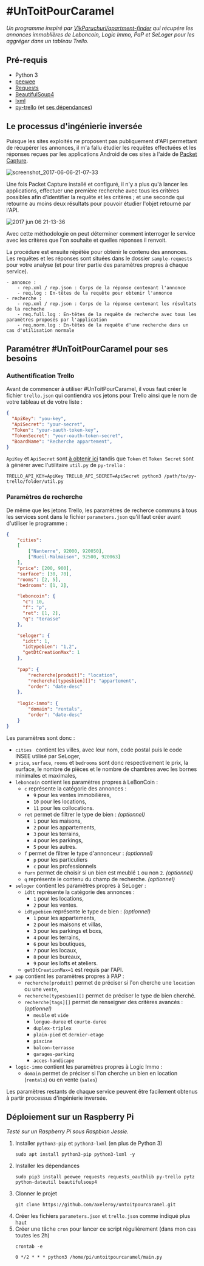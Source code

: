 # \#UnToitPourCaramel
_Un programme inspiré par [VikParuchuri/apartment-finder](https://github.com/VikParuchuri/apartment-finder) 
qui récupère les annonces immoblières de Leboncoin, Logic Immo, PaP et SeLoger pour les aggréger dans un tableau Trello._

## Pré-requis
* Python 3
* [peewee](http://docs.peewee-orm.com/en/latest/)
* [Requests](https://requests.readthedocs.io/en/master/)
* [BeautifulSoup4](https://www.crummy.com/software/BeautifulSoup/bs4/doc/)
* [lxml](http://lxml.de/index.html)
* [py-trello](https://pypi.python.org/pypi/py-trello/0.6.1) 
    (et [ses dépendances](https://github.com/sarumont/py-trello/blob/master/requirements.txt))


## Le processus d'ingénierie inversée
Puisque les sites exploités ne proposent pas publiquement d'API permettant de récupérer les annonces,
il m'a fallu étudier les requêtes effectuées et les réponses reçues par les applications Android de
ces sites à l'aide de [Packet Capture](https://play.google.com/store/apps/details?id=app.greyshirts.sslcapture).

![screenshot_2017-06-06-21-07-33](https://user-images.githubusercontent.com/3141536/26847585-e25bbec2-4afd-11e7-83a5-bbd0659456a0.png)

Une fois Packet Capture installé et configuré, il n'y a plus qu'à lancer les applications, effectuer une première
recherche avec tous les critères possibles afin d'identifier la requête et les critères ; et une seconde qui retourne au
moins deux résultats pour pouvoir étudier l'objet retourné par l'API.

![2017 jun 06 21-13-36](https://user-images.githubusercontent.com/3141536/26847599-ee1a587c-4afd-11e7-9a96-d406b1917a0a.png)

Avec cette méthodologie on peut déterminer comment interroger le service avec les critères que l'on souhaite et
quelles réponses il renvoit.

La procédure est ensuite répétée pour obtenir le contenu des annonces. Les requêtes et les réponses sont situées
dans le dossier `sample-requests` pour votre analyse (et pour tirer partie des paramètres propres à chaque service).
```
- annonce :
    - rep.xml / rep.json : Corps de la réponse contenant l'annonce
    - req.log : En-têtes de la requête pour obtenir l'annonce
- recherche :
    - rep.xml / rep.json : Corps de la réponse contenant les résultats de la recheche
    - req.full.log : En-têtes de la requête de recherche avec tous les paramètres proposés par l'application
    - req.norm.log : En-têtes de la requête d'une recherche dans un cas d'utilisation normale
```

## Paramétrer \#UnToitPourCaramel pour ses besoins
### Authentification Trello
Avant de commencer à utiliser \#UnToitPourCaramel, il vous faut créer le fichier `trello.json` qui contiendra vos
jetons pour Trello ainsi que le nom de votre tableau et de votre liste :
```json
{
  "ApiKey": "you-key",
  "ApiSecret": "your-secret",
  "Token": "your-oauth-token-key",
  "TokenSecret": "your-oauth-token-secret",
  "BoardName": "Recherche appartement",
}
```
`ApiKey` et `ApiSecret` sont [à obtenir ici](https://trello.com/1/appKey/generate) tandis que `Token`
et `Token Secret` sont à générer avec l'utilitaire `util.py` de `py-trello` :
```
TRELLO_API_KEY=ApiKey TRELLO_API_SECRET=ApiSecret python3 /path/to/py-trello/folder/util.py
```

### Paramètres de recherche
De même que les jetons Trello, les paramètres de recherce communs à tous les services sont dans le fichier 
`parameters.json` qu'il faut créer avant d'utiliser le programme :
```json
{
    "cities":
    [
        ["Nanterre", 92000, 920050],
        ["Rueil-Malmaison", 92500, 920063]
    ],
    "price": [200, 900],
    "surface": [30, 70],
    "rooms": [2, 5],
    "bedrooms": [1, 2],

    "leboncoin": {
      "c": 10,
      "f": "p",
      "ret": [1, 2],
      "q": "terasse"
    },

    "seloger": {
      "idtt": 1,
      "idtypebien": "1,2",
      "getDtCreationMax": 1
    },
    
    "pap": {
        "recherche[produit]": "location",
        "recherche[typesbien][]": "appartement",
        "order": "date-desc"
    },
    
    "logic-immo": {
        "domain": "rentals",
        "order": "date-desc"
    }
}

```
Les paramètres sont donc :
 * `cities ` contient les villes, avec leur nom, code postal puis le code INSEE utilisé par SeLoger,
 * `price`, `surface`, `rooms` et `bedrooms`  sont donc respectivement le prix, la surface, le nombre de pièces et le 
 nombre de chambres avec les bornes minimales et maximales,
 * `leboncoin` contient les paramètres propres à LeBonCoin :
   * `c` représente la catégorie des annonces : 
     * `9` pour les ventes immobilières, 
     * `10` pour les locations,
     * `11` pour les collocations. 
   * `ret` permet de filtrer le type de bien : _(optionnel)_
     * `1` pour les maisons,
     * `2` pour les appartements,
     * `3` pour les terrains,
     * `4` pour les parkings,
     * `5` pour les autres.
   * `f` permet de filtrer le type d'annonceur : _(optionnel)_
     * `p` pour les particuliers
     * `c` pour les professionnels
   * `furn` permet de choisir si un bien est meublé `1` ou non `2`. _(optionnel)_
   * `q` représente le contenu du champ de recherche. _(optionnel)_
 * `seloger` contient les paramètres propres à SeLoger :
   * `idtt` représente la catégorie des annonces : 
     * `1` pour les locations,
     * `2` pour les ventes.
   * `idtypebien` représente le type de bien : _(optionnel)_
     * `1` pour les appartements,
     * `2` pour les maisons et villas,
     * `3` pour les parkings et boxs,
     * `4` pour les terrains,
     * `6` pour les boutiques,
     * `7` pour les locaux,
     * `8` pour les bureaux,
     * `9` pour les lofts et ateliers.
   * `getDtCreationMax=1` est requis par l'API.
 * `pap` contient les paramètres propres à PAP :
   * `recherche[produit]` permet de préciser si l'on cherche une `location` ou une `vente`,
   * `recherche[typesbien][]` permet de préciser le type de bien cherché.
   * `recherche[tags][]` permet de renseigner des critères avancés : _(optionnel)_
     * `meuble` et `vide`
     * `longue-duree` et `courte-duree`
     * `duplex-triplex`
     * `plain-pied` et `dernier-etage`
     * `piscine`
     * `balcon-terrasse`
     * `garages-parking`
     * `acces-handicape`
 * `logic-immo` contient les paramètres propres à Logic Immo :
   * `domain` permet de préciser si l'on cherche un bien en location (`rentals`) ou en vente (`sales`)
   
Les paramètres restants de chaque service peuvent être facilement obtenus à partir processus d'ingénierie inversée.
   

## Déploiement sur un Raspberry Pi
_Testé sur un Raspberry Pi sous Raspbian Jessie._

1. Installer `python3-pip` et `python3-lxml` (en plus de Python 3)
    ```
    sudo apt install python3-pip python3-lxml -y
    ```
2. Installer les dépendances
    ```
    sudo pip3 install peewee requests requests_oauthlib py-trello pytz python-dateutil beautifulsoup4
    ```
3. Clonner le projet
    ```
    git clone https://github.com/axeleroy/untoitpourcaramel.git
    ```
4. Créer les fichiers `parameters.json` et `trello.json` comme indiqué plus haut
5. Créer une tâche `cron` pour lancer ce script régulièrement (dans mon cas toutes les 2h)
    ```
    crontab -e
    ```
    ```
    0 */2 * * * python3 /home/pi/untoitpourcaramel/main.py
    ```
